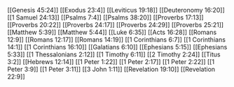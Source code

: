 [[Genesis 45:24]]
[[Exodus 23:4]]
[[Leviticus 19:18]]
[[Deuteronomy 16:20]]
[[1 Samuel 24:13]]
[[Psalms 7:4]]
[[Psalms 38:20]]
[[Proverbs 17:13]]
[[Proverbs 20:22]]
[[Proverbs 24:17]]
[[Proverbs 24:29]]
[[Proverbs 25:21]]
[[Matthew 5:39]]
[[Matthew 5:44]]
[[Luke 6:35]]
[[Acts 16:28]]
[[Romans 12:9]]
[[Romans 12:17]]
[[Romans 14:19]]
[[1 Corinthians 6:7]]
[[1 Corinthians 14:1]]
[[1 Corinthians 16:10]]
[[Galatians 6:10]]
[[Ephesians 5:15]]
[[Ephesians 5:33]]
[[1 Thessalonians 2:12]]
[[1 Timothy 6:11]]
[[2 Timothy 2:24]]
[[Titus 3:2]]
[[Hebrews 12:14]]
[[1 Peter 1:22]]
[[1 Peter 2:17]]
[[1 Peter 2:22]]
[[1 Peter 3:9]]
[[1 Peter 3:11]]
[[3 John 1:11]]
[[Revelation 19:10]]
[[Revelation 22:9]]

